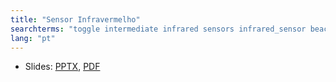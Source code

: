 ```yaml
---
title: "Sensor Infravermelho"
searchterms: "toggle intermediate infrared sensors infrared_sensor beacon remote remote_control sensor_infravermelho"
lang: "pt"
---
```

 <ul>
 <li class="ng-binding">Slides:
 <a href="ProgrammingLessons/intermediate/Infrared.pptx">PPTX</a>,
 <a href="ProgrammingLessons/intermediate/Infrared.pdf">PDF</a>
 </li>
 </ul>

